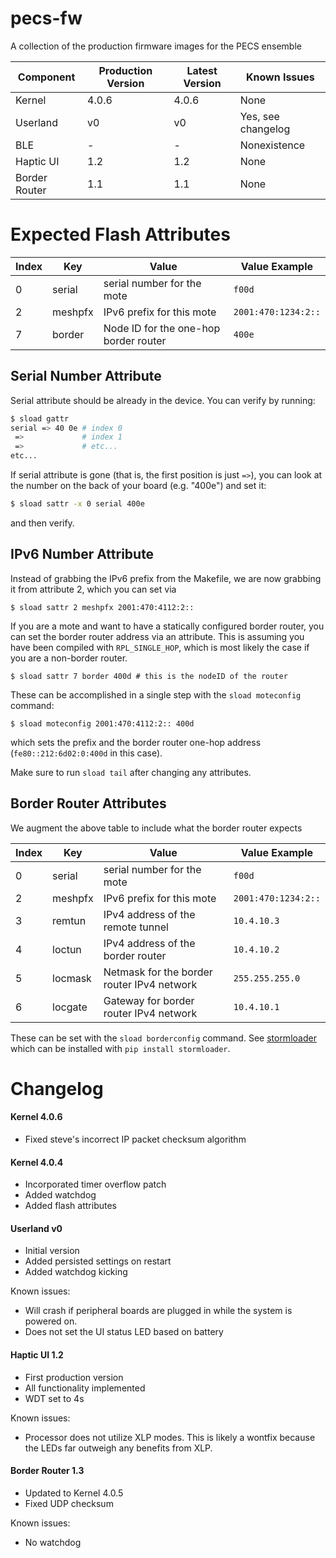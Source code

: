 # pecs-fw
A collection of the production firmware images for the PECS ensemble

Component     | Production Version | Latest Version | Known Issues
--------------|--------------------|----------------|-------------------
Kernel        | 4.0.6              | 4.0.6          | None
Userland      | v0                 | v0             | Yes, see changelog
BLE           | -                  | -              | Nonexistence
Haptic UI     | 1.2                | 1.2            | None
Border Router | 1.1                | 1.1            | None

# Expected Flash Attributes

Index | Key         | Value                             | Value Example
------|-------------|-----------------------------------|--------------
0     | serial      | serial number for the mote        | `f00d`
2     | meshpfx     | IPv6 prefix for this mote         | `2001:470:1234:2::`
7     | border      | Node ID for the one-hop border router | `400e`

## Serial Number Attribute

Serial attribute should be already in the device. You can verify by running:
```bash
$ sload gattr
serial => 40 0e # index 0
 =>             # index 1
 =>             # etc...
etc...
```

If serial attribute is gone (that is, the first position is just ` => `), you can look
at the number on the back of your board (e.g. "400e") and set it:

```bash
$ sload sattr -x 0 serial 400e
```

and then verify.

## IPv6 Number Attribute

Instead of grabbing the IPv6 prefix from the Makefile, we are now grabbing it from attribute 2,
which you can set via

```
$ sload sattr 2 meshpfx 2001:470:4112:2::
```

If you are a mote and want to have a statically configured border router, you can set the border
router address via an attribute. This is assuming you have been compiled with `RPL_SINGLE_HOP`,
which is most likely the case if you are a non-border router.

```
$ sload sattr 7 border 400d # this is the nodeID of the router
```

These can be accomplished in a single step with the `sload moteconfig` command:

```
$ sload moteconfig 2001:470:4112:2:: 400d
```

which sets the prefix and the border router one-hop address (`fe80::212:6d02:0:400d` in this case).

Make sure to run `sload tail` after changing any attributes.

## Border Router Attributes

We augment the above table to include what the border router expects

Index | Key         | Value                             | Value Example
------|-------------|-----------------------------------|--------------
0     | serial      | serial number for the mote        | `f00d`
2     | meshpfx     | IPv6 prefix for this mote         | `2001:470:1234:2::`
3     | remtun      | IPv4 address of the remote tunnel | `10.4.10.3`
4     | loctun      | IPv4 address of the border router | `10.4.10.2`
5     | locmask     | Netmask for the border router IPv4 network | `255.255.255.0`
6     | locgate     | Gateway for border router IPv4 network    | `10.4.10.1`

These can be set with the `sload borderconfig` command. See [stormloader](https://github.com/SoftwareDefinedBuildings/stormloader)
which can be installed with `pip install stormloader`.


# Changelog

#### Kernel 4.0.6
 - Fixed steve's incorrect IP packet checksum algorithm
 
#### Kernel 4.0.4
 - Incorporated timer overflow patch
 - Added watchdog
 - Added flash attributes

#### Userland v0
 - Initial version
 - Added persisted settings on restart
 - Added watchdog kicking

Known issues:

 - Will crash if peripheral boards are plugged in while the system is powered on.
 - Does not set the UI status LED based on battery

#### Haptic UI 1.2
 - First production version
 - All functionality implemented
 - WDT set to 4s

Known issues:

 - Processor does not utilize XLP modes. This is likely a wontfix because the LEDs far outweigh any benefits from XLP.


#### Border Router 1.3
 - Updated to Kernel 4.0.5
 - Fixed UDP checksum

Known issues:
 - No watchdog
